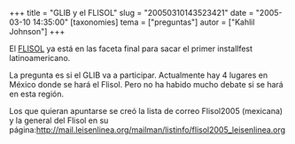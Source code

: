 +++
title = "GLIB y el FLISOL"
slug = "20050310143523421"
date = "2005-03-10 14:35:00"
[taxonomies]
tema = ["preguntas"]
autor = ["Kahlil Johnson"]
+++

El [FLISOL](http://installfest.info) ya está en las faceta final para
sacar el primer installfest latinoamericano.

La pregunta es si el GLIB va a participar. Actualmente hay 4 lugares en
México donde se hará el Flisol. Pero no ha habido mucho debate si se
hará en esta región.

<!-- more -->
Los que quieran apuntarse se creó la lista de correo Flisol2005
(mexicana) y la general del Flisol en su
página:http://mail.leisenlinea.org/mailman/listinfo/flisol2005_leisenlinea.org

